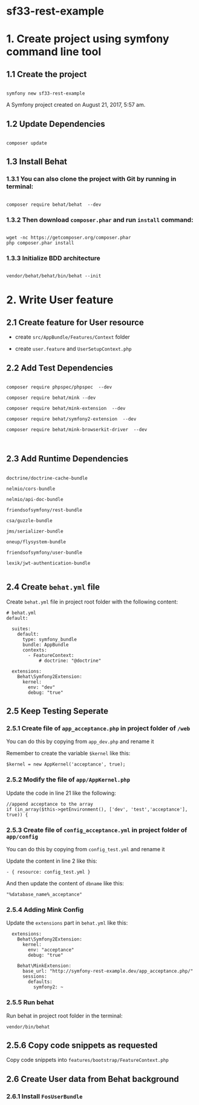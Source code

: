 sf33-rest-example
=================

# 1. Create project using symfony command line tool

## 1.1 Create the project

<code>
symfony new sf33-rest-example
</code>

A Symfony project created on August 21, 2017, 5:57 am.

## 1.2 Update Dependencies

<code>
composer update
</code>


## 1.3 Install Behat

### 1.3.1 You can also clone the project with Git by running in terminal:

<code>
composer require behat/behat  --dev
</code>

### 1.3.2 Then download `composer.phar` and run `install` command:

<code>
wget -nc https://getcomposer.org/composer.phar
php composer.phar install
</code>

### 1.3.3 Initialize BDD architecture

<code>
vendor/behat/behat/bin/behat --init
</code>

# 2. Write User feature

## 2.1 Create feature for User resource

- create `src/AppBundle/Features/Context` folder 

- create `user.feature` and `UserSetupContext.php`

## 2.2 Add Test Dependencies

<code>
composer require phpspec/phpspec  --dev <br>
composer require behat/mink --dev  <br>
composer require behat/mink-extension  --dev <br>
composer require behat/symfony2-extension  --dev  <br>
composer require behat/mink-browserkit-driver  --dev <br>

</code>

## 2.3 Add Runtime Dependencies

<code>
doctrine/doctrine-cache-bundle <br>
nelmio/cors-bundle <br>
nelmio/api-doc-bundle <br>
friendsofsymfony/rest-bundle <br>
csa/guzzle-bundle <br>
jms/serializer-bundle <br>
oneup/flysystem-bundle <br>
friendsofsymfony/user-bundle <br>
lexik/jwt-authentication-bundle

</code>

## 2.4 Create `behat.yml` file

Create `behat.yml` file in project root folder with the following content:


	# behat.yml
	default:
	
	  suites:
	    default:
	      type: symfony_bundle
	      bundle: AppBundle
	      contexts:
	        - FeatureContext:
	            # doctrine: "@doctrine"
	
	  extensions:
	    Behat\Symfony2Extension:
	      kernel:
	        env: "dev"
	        debug: "true"

## 2.5 Keep Testing Seperate

### 2.5.1 Create file of `app_acceptance.php` in project folder of `/web`

You can do this by copying from `app_dev.php` and rename it

Remember to create the variable `$kernel` like this:

	$kernel = new AppKernel('acceptance', true);
	
### 2.5.2 Modify the file of `app/AppKernel.php`

Update the code in line 21 like the following:

	//append acceptance to the array
	if (in_array($this->getEnvironment(), ['dev', 'test','acceptance'], true)) {
	
### 2.5.3 Create file of `config_acceptance.yml` in project folder of `app/config`

You can do this by copying from `config_test.yml` and rename it

Update the content in line 2 like this:

    - { resource: config_test.yml }
    
And then update the content of `dbname` like this:

	"%database_name%_acceptance"
	
### 2.5.4 Adding Mink Config

Update the `extensions` part in `behat.yml` like this:

	  extensions:
	    Behat\Symfony2Extension:
	      kernel:
	        env: "acceptance"
	        debug: "true"
	
	    Behat\MinkExtension:
	      base_url: "http://symfony-rest-example.dev/app_acceptance.php/"
	      sessions:
	        defaults:
	          symfony2: ~
	          
### 2.5.5 Run behat

Run behat in project root folder in the terminal:

	vendor/bin/behat
	
## 2.5.6 Copy code snippets as requested

Copy code snippets into `features/bootstrap/FeatureContext.php`

## 2.6 Create User data from Behat background

### 2.6.1 Install `FosUserBundle`

